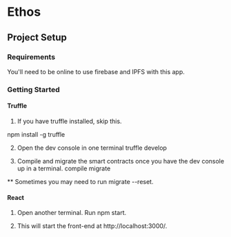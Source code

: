 # Ethos

## Project Setup

### Requirements
You'll need to be online to use firebase and IPFS with this app.

### Getting Started

#### Truffle
1. If you have truffle installed, skip this.

npm install -g truffle

2. Open the dev console in one terminal
truffle develop

3. Compile and migrate the smart contracts once you have the dev console up in a terminal.
compile
migrate

** Sometimes you may need to run migrate --reset.

#### React

1. Open another terminal. Run
npm start.

2. This will start the front-end at http://localhost:3000/. 
